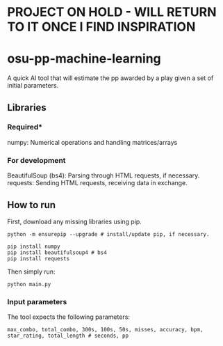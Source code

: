 # PROJECT ON HOLD - WILL RETURN TO IT ONCE I FIND INSPIRATION

# osu-pp-machine-learning
A quick AI tool that will estimate the pp awarded by a play given a set of initial parameters.


## Libraries

### Required*
numpy: Numerical operations and handling matrices/arrays

### For development
BeautifulSoup (bs4): Parsing through HTML requests, if necessary.
requests: Sending HTML requests, receiving data in exchange.

## How to run
First, download any missing libraries using pip.
```
python -m ensurepip --upgrade # install/update pip, if necessary.
```
```
pip install numpy
pip install beautifulsoup4 # bs4
pip install requests
```
Then simply run:
```
python main.py
```
### Input parameters
The tool expects the following parameters:
```
max_combo, total_combo, 300s, 100s, 50s, misses, accuracy, bpm, star_rating, total_length # seconds, pp
```
